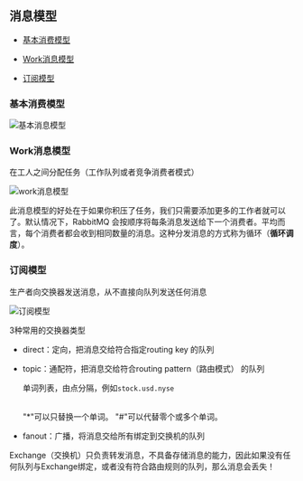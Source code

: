 ## 消息模型

* [基本消费模型](#基本消费模型)

* [Work消息模型](#work消息模型)

* [订阅模型](#订阅模型)

### 基本消费模型

![基本消息模型](https://s2.loli.net/2022/04/23/zCWKLdlsXED5rxG.png)


###  Work消息模型

在工人之间分配任务（工作队列或者竞争消费者模式）

![work消息模型](https://s2.loli.net/2022/04/23/qzIKRxhprB3GSgZ.png)


此消息模型的好处在于如果你积压了任务，我们只需要添加更多的工作者就可以了。默认情况下，RabbitMQ 会按顺序将每条消息发送给下一个消费者。平均而言，每个消费者都会收到相同数量的消息。这种分发消息的方式称为循环（**循环调度**）。

### 订阅模型

生产者向交换器发送消息，从不直接向队列发送任何消息


![订阅模型](https://s2.loli.net/2022/04/23/Ip4Skn3NyMXA82b.png)

3种常用的交换器类型

* direct：定向，把消息交给符合指定routing key 的队列

* topic：通配符，把消息交给符合routing pattern（路由模式） 的队列

    单词列表，由点分隔，例如```stock.usd.nyse```

    <br>"*"可以只替换一个单词。
    "#"可以代替零个或多个单词。
    <br>

* fanout：广播，将消息交给所有绑定到交换机的队列

Exchange（交换机）只负责转发消息，不具备存储消息的能力，因此如果没有任何队列与Exchange绑定，或者没有符合路由规则的队列，那么消息会丢失！

